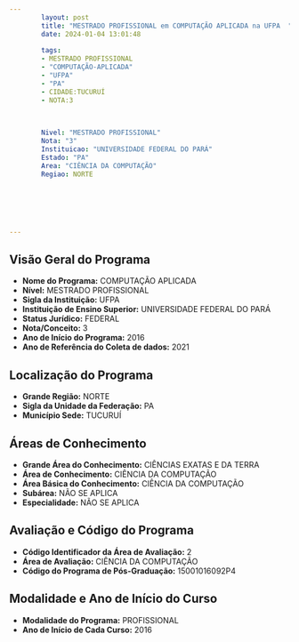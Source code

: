 ```yaml
---
        layout: post
        title: "MESTRADO PROFISSIONAL em COMPUTAÇÃO APLICADA na UFPA  "
        date: 2024-01-04 13:01:48
     
        tags:
        - MESTRADO PROFISSIONAL
        - "COMPUTAÇÃO-APLICADA"
        - "UFPA"
        - "PA"
        - CIDADE:TUCURUÍ
        - NOTA:3
        
       

        Nivel: "MESTRADO PROFISSIONAL"
        Nota: "3"
        Instituicao: "UNIVERSIDADE FEDERAL DO PARÁ"
        Estado: "PA"
        Area: "CIÊNCIA DA COMPUTAÇÃO"
        Regiao: NORTE
        
        
        
        
        
        
---
```

## Visão Geral do Programa
- **Nome do Programa:** COMPUTAÇÃO APLICADA
- **Nível:** MESTRADO PROFISSIONAL
- **Sigla da Instituição:** UFPA
- **Instituição de Ensino Superior:** UNIVERSIDADE FEDERAL DO PARÁ
- **Status Jurídico:** FEDERAL
- **Nota/Conceito:** 3
- **Ano de Início do Programa:** 2016
- **Ano de Referência do Coleta de dados:** 2021

## Localização do Programa
- **Grande Região:** NORTE
- **Sigla da Unidade da Federação:** PA
- **Município Sede:** TUCURUÍ

## Áreas de Conhecimento
- **Grande Área do Conhecimento:** CIÊNCIAS EXATAS E DA TERRA
- **Área de Conhecimento:** CIÊNCIA DA COMPUTAÇÃO
- **Área Básica do Conhecimento:** CIÊNCIA DA COMPUTAÇÃO
- **Subárea:** NÃO SE APLICA
- **Especialidade:** NÃO SE APLICA

## Avaliação e Código do Programa
- **Código Identificador da Área de Avaliação:** 2
- **Área de Avaliação:** CIÊNCIA DA COMPUTAÇÃO
- **Código do Programa de Pós-Graduação:** 15001016092P4


## Modalidade e Ano de Início do Curso
- **Modalidade do Programa:** PROFISSIONAL
- **Ano de Início de Cada Curso:** 2016
